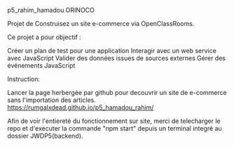 p5_rahim_hamadou ORINOCO

Projet de Construisez un site e-commerce via OpenClassRooms.

Ce projet a pour objectif :

Créer un plan de test pour une application
Interagir avec un web service avec JavaScript
Valider des données issues de sources externes
Gérer des événements JavaScript


Instruction:

Lancer la page herbergée par github pour decouvrir un site de e-commerce sans l'importation des articles.
https://rumgalxdead.github.io/p5_hamadou_rahim/

Afin de voir l'entiereté du fonctionnement sur site, merci de telecharger le repo et d'executer la commande "npm start" depuis un terminal integré au dossier JWDP5(backend).
